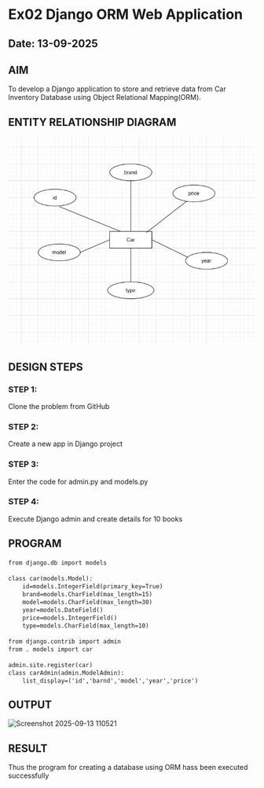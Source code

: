 # Ex02 Django ORM Web Application
## Date: 13-09-2025

## AIM
To develop a Django application to store and retrieve data from Car Inventory Database using Object Relational Mapping(ORM).

## ENTITY RELATIONSHIP DIAGRAM

![alt text](<WhatsApp Image 2025-09-13 at 09.37.14_63f9a718.jpg>)

## DESIGN STEPS

### STEP 1:
Clone the problem from GitHub

### STEP 2:
Create a new app in Django project

### STEP 3:
Enter the code for admin.py and models.py

### STEP 4:
Execute Django admin and create details for 10 books

## PROGRAM

```
from django.db import models

class car(models.Model):
    id=models.IntegerField(primary_key=True)
    brand=models.CharField(max_length=15)
    model=models.CharField(max_length=30)
    year=models.DateField()
    price=models.IntegerField()
    type=models.CharField(max_length=10)

from django.contrib import admin
from . models import car

admin.site.register(car)
class carAdmin(admin.ModelAdmin):
    list_display=('id','barnd','model','year','price')    
```
## OUTPUT
<img width="1920" height="1200" alt="Screenshot 2025-09-13 110521" src="https://github.com/user-attachments/assets/516fbb3e-3b09-4f5c-abeb-8b104b1c0cb9" />



## RESULT
Thus the program for creating a database using ORM hass been executed successfully
